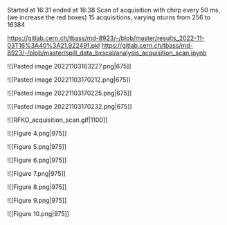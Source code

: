 Started at 16:31 ended at 16:38
Scan of acquisition with chirp every 50 ms, (we increase the red boxes)
15 acquisitions, varying nturns from 256 to 16384

https://gitlab.cern.ch/tbass/md-8923/-/blob/master/results_2022-11-03T16%3A40%3A21.922491.pkl
https://gitlab.cern.ch/tbass/md-8923/-/blob/master/spill_data_bxscal/analysis_acquisition_scan.ipynb

![[Pasted image 20221103163227.png|675]]

![[Pasted image 20221103170212.png|675]]

![[Pasted image 20221103170225.png|675]]

![[Pasted image 20221103170232.png|675]]

![[RFKO_acquisition_scan.gif|1100]]


![[Figure 4.png|975]]

![[Figure 5.png|975]]

![[Figure 6.png|975]]

![[Figure 7.png|975]]

![[Figure 8.png|975]]

![[Figure 9.png|975]]

![[Figure 10.png|975]]